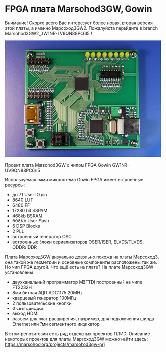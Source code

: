 # FPGA плата Marsohod3GW, Gowin

Внимание!
Скорее всего Вас интересует более новая, вторая версия этой платы, а именно Марсоход3GW2.
Пожалуйста перейдите в branch Marsohod3GW2_GW1NR-LV9QN88PC6I5 !
</span>

![Marsohod3GW2 photo](images/Marsohod3GW-small.jpg "Фото платы Марсоход3GW")

Проект плата Marsohod3GW с чипом FPGA Gowin GW1NR-UV9QN88PC6/I5

Используемая нами микросхема Gowin FPGA имеет встроенные ресурсы:

- до 71 User IO pin
- 8640 LUT
- 6480 FF
- 17280 bit SSRAM
- 468kb BSRAM
- 608Kb User Flash
- 5 DSP Blocks
- 2 PLL
- встроенный генератор OSC
- встроенные блоки сериализаторов OSER/ISER, ELVDS/TLVDS, ODDR/IDDR

Плата Марсоход3GW визуально довольно похожа на платы Марсоход3, она такой же геометрии и основные компоненты расположены так же. Но чип FPGA другой. Что ещё есть на плате?
На плате Марсоход3GW установлены

- двухканальный программатор MBFTDI построенный на чипе FT2232H
- 8ми битная АЦП ADC1175 20MHz
- кварцевый генератор 100МГц
- 2 пользовательские кнопки
- 8 светодиодов
- выход HDMI
- разъем для плат расширения, например, для подключения шилда Ethernet или 7ми сегментного индикатор

В этом репозитории есть ряд отдельных проектов ПЛИС. 
Описание некоторых проектов для платы Марсоход3GW можно найти здесь: https://marsohod.org/projects/marsohod3gw-prj


